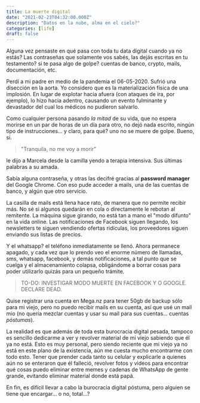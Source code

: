 ```yaml
---
title: La muerte digital
date: "2021-02-23T04:32:00.000Z"
description: "Datos en la nube, alma en el cielo?"
categories: [life]
draft: false
---
```


Alguna vez pensaste en qué pasa con toda tu data digital cuando ya no estás? Las contraseñas que solamente vos sabés, las dejás escritas en tu testamento? si te pasa algo de golpe? cuentas de banco, crypto, mails, documentación, etc.

Perdí a mi padre en medio de la pandemia el 06-05-2020. Sufrió una disección en la aorta. Yo considero que es la materialización física de una implosión. En lugar de explotar hacia afuera (con ataques de ira, por ejemplo), lo hizo hacia adentro, causando un evento fulminante y devastador del cual los médicos no pudieron salvarlo.

Como cualquier persona pasando *la mitad* de su vida, que no espera morirse en un par de horas de un día para otro, no dejó nada escrito, ningún tipo de instrucciones... y claro, para qué? uno no se muere de golpe. Bueno, sí.

> "Tranquila, no me voy a morir"

le dijo a Marcela desde la camilla yendo a terapia intensiva. Sus últimas palabras a su amada. 

Sabía alguna contraseña, y otras las decifré gracias al **password manager** del Google Chrome. Con eso pude acceder a mails, una de las cuentas de banco, y algún que otro servicio.

La casilla de mails está llena hace rato, de manera que no permite recibir más. No sé si algunos quedarán en cola o directamente le rebotan al remitente. La máquina sigue girando, no está tan a mano el "modo difunto" en la vida online. Las notificaciones de Facebook siguen llegando, los newsletters te siguen vendiendo ofertas ridículas, los proveedores siguen enviando sus listas de precios.

Y el whatsapp? el teléfono inmediatamente se llenó. Ahora permanece apagado, y cada vez que lo prendo veo el enorme número de llamadas, sms, whatsapp, facebook, y demás notificaciones, a tal punto que se cuelga y el almacenamiento colapsa, obligándome a borrar cosas para poder utilizarlo quizás para un pequeño trámite.

> TO-DO: INVESTIGAR MODO MUERTE EN FACEBOOK Y O GOOGLE. DECLARE DEAD.

Quise registrar una cuenta en Mega.nz para tener 50gb de backup sólo para mi viejo, pero no puedo recibir mails en su cuenta, así que usé un mail mio (no quería mezclar cuentas y usar su mail para sus cuentas... cuentas _póstumas_).


La realidad es que además de toda esta burocracia digital pesada, tampoco es sencillo dedicarme a ver y revolver material de mi viejo sabiendo que él ya no está. Esto es muy personal, pero siendo reciente que mi viejo ya no está en este plano de la existencia, aún me cuesta mucho encontrarme con todo esto. Tener que prender cada tanto su celular y explicarle a quienes aún no se enteraron que él falleció, revolver fotos y videos para encontrar qué cosas puedo eliminar entre memes y cadenas de WhatsApp de gente grande, evitando eliminar material donde está papá.

En fin, es difícil llevar a cabo la burocracia digital póstuma, pero alguien se tiene que encargar... o no, total...?